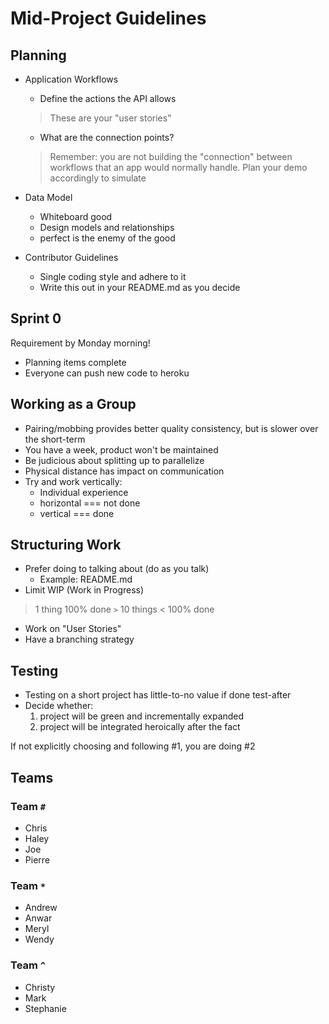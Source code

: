 Mid-Project Guidelines
===

## Planning

* Application Workflows
    * Define the actions the API allows
    > These are your "user stories"

    * What are the connection points?
    > Remember: you are not building the 
    "connection" between workflows that an app
    would normally handle. Plan your demo accordingly to simulate

* Data Model
    * Whiteboard good
    * Design models and relationships
    * perfect is the enemy of the good

* Contributor Guidelines
    * Single coding style and adhere to it
    * Write this out in your README.md as you decide

## Sprint 0

Requirement by Monday morning!
* Planning items complete
* Everyone can push new code to heroku

## Working as a Group
* Pairing/mobbing provides better quality consistency, but is slower over the short-term
* You have a week, product won't be maintained
* Be judicious about splitting up to parallelize
* Physical distance has impact on communication
* Try and work vertically:
    * Individual experience
    * horizontal === not done
    * vertical === done


## Structuring Work

* Prefer doing to talking about (do as you talk)
    * Example: README.md
* Limit WIP (Work in Progress)
> 1 thing 100% done `>` 10 things < 100% done

* Work on "User Stories"
* Have a branching strategy

## Testing

* Testing on a short project has little-to-no value if done test-after
* Decide whether:
    1. project will be green and incrementally expanded
    1. project will be integrated heroically after the fact

If not explicitly choosing and following #1, you are doing #2


## Teams

### Team `#`
* Chris
* Haley
* Joe
* Pierre

### Team `*`
* Andrew
* Anwar
* Meryl
* Wendy

### Team `^`
* Christy
* Mark
* Stephanie
